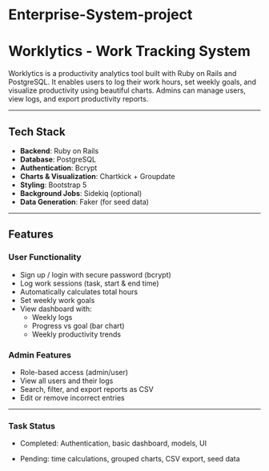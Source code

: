 # Enterprise-System-project
# Worklytics - Work Tracking System

Worklytics is a productivity analytics tool built with Ruby on Rails and PostgreSQL. It enables users to log their work hours, set weekly goals, and visualize productivity using beautiful charts. Admins can manage users, view logs, and export productivity reports.

---

## Tech Stack

- **Backend**: Ruby on Rails
- **Database**: PostgreSQL
- **Authentication**: Bcrypt  
- **Charts & Visualization**: Chartkick + Groupdate
- **Styling**: Bootstrap 5
- **Background Jobs**: Sidekiq (optional)
- **Data Generation**: Faker (for seed data)

---

## Features

###  User Functionality
- Sign up / login with secure password (bcrypt)
- Log work sessions (task, start & end time)
- Automatically calculates total hours
- Set weekly work goals
- View dashboard with:
  - Weekly logs
  - Progress vs goal (bar chart)
  - Weekly productivity trends

###  Admin Features
- Role-based access (admin/user)
- View all users and their logs
- Search, filter, and export reports as CSV
- Edit or remove incorrect entries

---
###  Task Status 

- Completed: Authentication, basic dashboard, models, UI

- Pending: time calculations, grouped charts, CSV export, seed data

